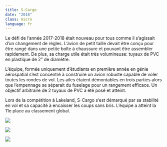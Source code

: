 ```yaml
---
title: S-Cargo
date: "2018"
class: micro
language: fr
---
```

Le défi de l’année 2017-2018 était nouveau pour tous comme il s’agissait d’un changement de règles. L’avion de petit taille devait être conçu pour être rangé dans une petite boîte à chaussure et pouvant être assembler rapidement. De plus, sa charge utile était très volumineuse: tuyaux de PVC en plastique de 2” de diamètre.

L’équipe, formée uniquement d’étudiants en première année en génie aérospatial s’est concentré à construire un avion robuste capable de voler toutes les rondes de vol. Les ailes étaient démontables en trois parties alors que l’empennage se séparait du fuselage pour un rangement efficace. Un objectif arbitraire de 2 tuyaux de PVC a été posé et atteint.

Lors de la compétition à Lakeland, S-Cargo s’est démarqué par sa stabilité en vol et sa capacité à encaisser les coups sans bris. L’équipe a atteint la 11e place au classement global.

![](https://res.cloudinary.com/decninixz/image/upload/v1595356495/avion_cargo_site_web_full_res-0666_shfwww.jpg)

![](https://res.cloudinary.com/decninixz/image/upload/v1595356494/avion_cargo_site_web_full_res-0087_aimgdt.jpg)

![](https://res.cloudinary.com/decninixz/image/upload/v1595356491/avion_cargo_site_web_full_res-0424_ldict2.jpg)
